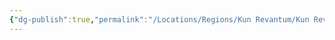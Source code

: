 ```yaml
---
{"dg-publish":true,"permalink":"/Locations/Regions/Kun Revantum/Kun Revantum Settlements/Revantum Nova/Lower Ring/Truly's/"}
---
```




